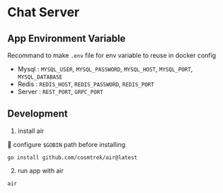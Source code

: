 # Chat Server

## App Environment Variable

  Recommand to make `.env` file for env variable to reuse in docker config
  - Mysql : `MYSQL_USER`, `MYSQL_PASSWORD`, `MYSQL_HOST`, `MYSQL_PORT`, `MYSQL_DATABASE`
  - Redis : `REDIS_HOST`, `REDIS_PASSWORD`, `REDIS_PORT`
  - Server : `REST_PORT`, `GRPC_PORT`

## Development

  1. install air

  📝 configure `$GOBIN` path before installing 

    go install github.com/cosmtrek/air@latest

  2. run app with air

    air
